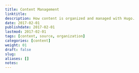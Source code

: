 ```yaml
---
title: Content Management
linktitle:
description: How content is organized and managed with Hugo.
date: 2017-02-01
publishdate: 2017-02-01
lastmod: 2017-02-01
tags: [content, source, organization]
categories: [content]
weight: 01
draft: false
slug:
aliases: []
notes:
---
```




